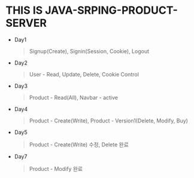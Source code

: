 # THIS IS JAVA-SRPING-PRODUCT-SERVER
* Day1
	> Signup(Create), Signin(Session, Cookie), Logout
* Day2
	> User - Read, Update, Delete, Cookie Control
* Day3
	> Product - Read(All), Navbar - active
* Day4
	> Product - Create(Write), 
	> Product - Version1(Delete, Modify, Buy)
* Day5
	> Product - Create(Write) 수정, Delete 완료
* Day7
	> Product - Modify 완료